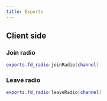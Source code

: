 ```yaml
---
title: Exports
---
```


## Client side
### Join radio
```lua
exports.fd_radio:joinRadio(channel)
```

### Leave radio
```lua
exports.fd_radio:leaveRadio(channel)
```
